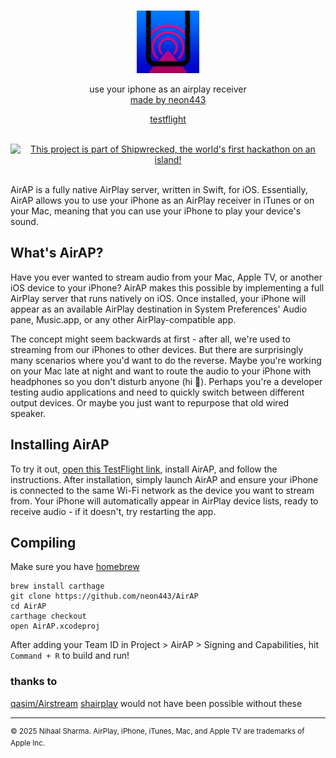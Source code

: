 <div align="center"> 
    <br/>
    <p>
        <img src="https://github.com/neon443/AirAP/blob/main/AirAP/Assets.xcassets/AppIcon.appiconset/Icon.png?raw=true" title="cobalt" alt="cobalt logo" width="100" />
    </p>
    <p>
        use your iphone as an airplay receiver
        <br/>
        <a href="https://neon443.github.io">
            made by neon443
        </a>
    </p>
    <p>
        <a href="https://testflight.apple.com/join/8aeqD8Q2">
            testflight
        </a>
    </p>
    <br/>
</div>

<div align="center">
  <a href="https://shipwrecked.hackclub.com/?t=ghrm" target="_blank">
    <img src="https://hc-cdn.hel1.your-objectstorage.com/s/v3/739361f1d440b17fc9e2f74e49fc185d86cbec14_badge.png" 
         alt="This project is part of Shipwrecked, the world's first hackathon on an island!" 
         style="width: 25%;">
  </a>
</div>

<br/>

AirAP is a fully native AirPlay server, written in Swift, for iOS. Essentially, AirAP allows you to use your iPhone as an AirPlay receiver in iTunes or on your Mac, meaning that you can use your iPhone to play your device's sound.

## What's AirAP?

Have you ever wanted to stream audio from your Mac, Apple TV, or another iOS device to your iPhone? AirAP makes this possible by implementing a full AirPlay server that runs natively on iOS. Once installed, your iPhone will appear as an available AirPlay destination in System Preferences' Audio pane, Music.app, or any other AirPlay-compatible app.

The concept might seem backwards at first - after all, we're used to streaming from our iPhones to other devices. But there are surprisingly many scenarios where you'd want to do the reverse. Maybe you're working on your Mac late at night and want to route the audio to your iPhone with headphones so you don't disturb anyone (hi 👋). Perhaps you're a developer testing audio applications and need to quickly switch between different output devices. Or maybe you just want to repurpose that old wired speaker.

## Installing AirAP

To try it out, [open this TestFlight link](https://testflight.apple.com/join/8aeqD8Q2), install AirAP, and follow the instructions. After installation, simply launch AirAP and ensure your iPhone is connected to the same Wi-Fi network as the device you want to stream from. Your iPhone will automatically appear in AirPlay device lists, ready to receive audio - if it doesn't, try restarting the app.

## Compiling

Make sure you have [homebrew](https://brew.sh)
```
brew install carthage
git clone https://github.com/neon443/AirAP
cd AirAP
carthage checkout
open AirAP.xcodeproj
```
After adding your Team ID in Project > AirAP > Signing and Capabilities, hit `Command + R` to build and run! 

### thanks to

[qasim/Airstream](https://github.com/qasim/Airstream)
[shairplay](https://github.com/juhovh/shairplay)
would not have been possible without these

---

<sup>
&copy; 2025 Nihaal Sharma. AirPlay, iPhone, iTunes, Mac, and Apple TV are trademarks of Apple Inc.
</sup>

